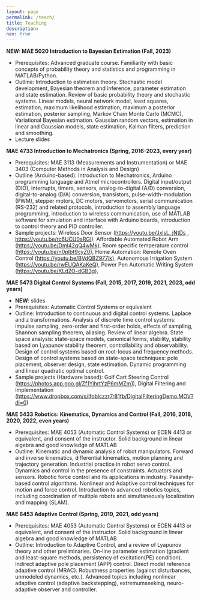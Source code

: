 ```yaml
---
layout: page
permalink: /teach/
title: Teaching
description:
nav: true
---
```

**NEW: MAE 5020 Introduction to Bayesian Estimation (Fall, 2023)**
- Prerequisites: Advanced graduate course. Familiarity with basic concepts of probability theory and statistics and programming in MATLAB/Python.
- Outline: Introduction to estimation theory. Stochastic model development, Bayesian theorem and inference, parameter estimation and state estimation. Review of basic probability theory and stochastic systems. Linear models, neural network model, least squares, estimation, maximum likelihood estimation,
maximum a posterior estimation, posterior sampling, Markov Chain Monte Carlo (MCMC), Variational Bayesian estimation. Gaussian random vectors, estimation in linear and Gaussian models, state estimation, Kalman filters, prediction and smoothing.
- Lecture slides

**MAE 4733 Introduction to Mechatronics (Spring, 2016-2023, every year)**
- Prerequisites: MAE 3113 (Measurements and Instrumentation) or MAE 3403 (Computer Methods in Analysis and Design)
- Outline (Arduino-based): Introduction to Mechatronics, Arduino programming language and Atmel microcontrollers. Digital input/output (DIO), interrupts, timers, sensors, analog-to-digital (A/D) conversion, digital-to-analog (D/A) conversion, transistors, pulse-width-modulation (PWM), stepper motors, DC motors, servomotors, serial communication (RS-232) and related protocols, introduction to assembly language programming, introduction to wireless communication, use of MATLAB software for simulation and interface with Arduino boards, introduction to control theory and PID controller.
- Sample projects: Wireless Door Sensor (https://youtu.be/JxlsL_jNtDs , https://youtu.be/rc6UCU0aRGI),  Affordable Automated Robot Arm  (https://youtu.be/DmI42qQ4wMk), Room specific temperature control (https://youtu.be/n0pIbt9cyZ0), Home Automation: Remote Oven Control (https://youtu.be/BVdQBZ977lk), Autonomous Irrigation System (https://youtu.be/rwEUQAKaKeQ), Power Pen Automatic Writing System (https://youtu.be/KLdZO-dGB3g), 

**MAE 5473 Digital Control Systems (Fall, 2015, 2017, 2019, 2021, 2023, odd years)**
- **NEW**: slides
- Prerequisites: Automatic Control Systems or equivalent
- Outline: Introduction to continuous and digital control systems. Laplace and z transformations. Analysis of discrete time control systems: impulse sampling, zero-order and first-order holds, effects of sampling, Shannon sampling theorem, aliasing. Review of linear algebra. State space analysis: state-space models, canonical forms, stability, stability based on Lyapunov stability theorem, controllability and observability. Design of control systems based on root-locus and frequency methods. Design of control systems based on state-space techniques: pole placement, observer design, state estimation. Dynamic programming and linear quadratic optimal control.
- Sample projects (Hardware based): Golf Cart Steering Control (https://photos.app.goo.gl/Zf1YihrtYzP6mMZm1), Digital Filtering and Implementation (https://www.dropbox.com/s/lfoblczzr7r81fb/DigitalFilteringDemo.MOV?dl=0)

**MAE 5433 Robotics: Kinematics, Dynamics and Control (Fall, 2016, 2018, 2020, 2022, even years)**
- Prerequisites: MAE 4053 (Automatic Control Systems) or ECEN 4413 or equivalent, and consent of the instructor. Solid background in linear algebra and good knowledge of MATLAB
- Outline: Kinematic and dynamic analysis of robot manipulators. Forward and inverse kinematics, differential kinematics, motion planning and trajectory generation. Industrial practice in robot servo control. Dynamics and control in the presence of constraints. Actuators and sensors. Robotic force control and its applications in industry. Passivity-based control algorithms. Nonlinear and Adaptive control techniques for motion and force control. Introduction to advanced robotics topics, including coordination of multiple robots and simultaneously localization and mapping (SLAM).

**MAE 6453 Adaptive Control (Spring, 2019, 2021, odd years)**
- Prerequisites: MAE 4053 (Automatic Control Systems) or ECEN 4413 or equivalent, and consent of the instructor. Solid background in linear algebra and good knowledge of MATLAB
- Outline: Introduction to Adaptive Control, and a review of Lyapunov theory and other preliminaries.  On-line parameter estimation (gradient and least-square methods, persistency of excitation(PE) condition). Indirect adaptive pole placement (APP) control. Direct model reference adaptive control (MRAC). Robustness properties (against disturbances, unmodeled dynamics, etc.). Advanced topics including nonlinear adaptive control (adaptive backstepping), extremumseeking, neuro-adaptive observer and controller. 

